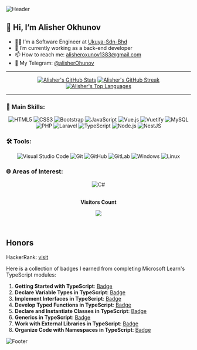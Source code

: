 ![Header](https://capsule-render.vercel.app/api?type=waving&color=0:00bfbf,100:1e3c72&height=200&section=header&text=Alisher%20Okhunov&fontSize=40&fontColor=fff&animation=twinkling&fontAlignY=40)

## 👋 Hi, I’m Alisher Okhunov
- 👨‍💻 I’m a Software Engineer at [Ukuya-Sdn-Bhd](https://ukuya.biz/)
- 🌱 I’m currently working as a back-end developer
- 📫 How to reach me: [alisheroxunov1383@gmail.com](mailto:alisheroxunov1383@gmail.com)
- 👀 My Telegram: [@alisherOhunov](https://t.me/alisherOhunov)

---

<div align="center">
    <a href="https://github.com/alisherOhunov/github-readme-stats"><img alt="Alisher's GitHub Stats" src="https://github-readme-stats.vercel.app/api?username=alisherOhunov&show_icons=true&hide_border=true&count_private=true&title_color=00bfbf&icon_color=00bfbf&text_color=c9d1d9&bg_color=0d1117"/></a>
    <a href="https://github.com/alisherOhunov/github-readme-streak-stats"><img alt="Alisher's GitHub Streak" src="https://github-readme-streak-stats.herokuapp.com/?user=alisherOhunov&theme=highcontrast&hide_border=true"/></a>
    <a href="https://github.com/alisherOhunov/github-readme-stats"><img alt="Alisher's Top Languages" src="https://github-readme-stats.vercel.app/api/top-langs/?username=alisherOhunov&langs_count=8&layout=compact&hide_border=true&title_color=00bfbf&icon_color=00bfbf&text_color=c9d1d9&bg_color=0d1117"/></a>
</div>

---

### 🚀 Main Skills:
<div align="center">
    <img src="https://img.shields.io/badge/HTML5-E34F26?style=for-the-badge&logo=html5&logoColor=white" alt="HTML5" />
    <img src="https://img.shields.io/badge/CSS3-1572B6?style=for-the-badge&logo=css3&logoColor=white" alt="CSS3" />
    <img src="https://img.shields.io/badge/Bootstrap-563D7C?style=for-the-badge&logo=bootstrap&logoColor=white" alt="Bootstrap" />
    <img src="https://img.shields.io/badge/JavaScript-323330?style=for-the-badge&logo=javascript&logoColor=F7DF1E" alt="JavaScript" />
    <img src="https://img.shields.io/badge/Vue.js-35495E?style=for-the-badge&logo=vuedotjs&logoColor=4FC08D" alt="Vue.js" />
    <img src="https://img.shields.io/badge/Vuetify-1867C0?style=for-the-badge&logo=vuetify&logoColor=white" alt="Vuetify" />
    <img src="https://img.shields.io/badge/MySQL-4479A1?style=for-the-badge&logo=mysql&logoColor=white" alt="MySQL" />
    <img src="https://img.shields.io/badge/PHP-777BB4?style=for-the-badge&logo=php&logoColor=white" alt="PHP" />
    <img src="https://img.shields.io/badge/Laravel-FF2D20?style=for-the-badge&logo=laravel&logoColor=white" alt="Laravel" />
    <img src="https://img.shields.io/badge/TypeScript-3178C6?style=for-the-badge&logo=typescript&logoColor=white" alt="TypeScript" />
    <img src="https://img.shields.io/badge/Node.js-339933?style=for-the-badge&logo=node.js&logoColor=white" alt="Node.js" />
    <img src="https://img.shields.io/badge/NestJS-E0234E?style=for-the-badge&logo=nestjs&logoColor=white" alt="NestJS" />
</div>

### 🛠️ Tools:
<div align="center">
    <img src="https://img.shields.io/badge/Visual_Studio_Code-0078D4?style=for-the-badge&logo=visual%20studio%20code&logoColor=white" alt="Visual Studio Code" />
    <img src="https://img.shields.io/badge/Git-E44C30?style=for-the-badge&logo=git&logoColor=white" alt="Git" />
    <img src="https://img.shields.io/badge/GitHub-100000?style=for-the-badge&logo=github&logoColor=white" alt="GitHub" />
    <img src="https://img.shields.io/badge/GitLab-330F63?style=for-the-badge&logo=gitlab&logoColor=white" alt="GitLab" />
    <img src="https://img.shields.io/badge/Windows-0078D6?style=for-the-badge&logo=windows&logoColor=white" alt="Windows" />
    <img src="https://img.shields.io/badge/Linux-FCC624?style=for-the-badge&logo=linux&logoColor=black" alt="Linux" />
</div>

### 🌐 Areas of Interest:
<div align="center">
    <img src="https://img.shields.io/badge/C%23-239120?style=for-the-badge&logo=c-sharp&logoColor=white" alt="C#" />
</div>

<div align="center">
    <br>
    <p align="center"><b>Visitors Count</b></p>  
    <p align="center"><img align="center" src="https://profile-counter.glitch.me/{alisherOhunov}/count.svg" /></p> 
    <br>
</div>

<h2>Honors</h2>

HackerRank: [visit](https://www.hackerrank.com/profile/alisheroxunov131)

Here is a collection of badges I earned from completing Microsoft Learn's TypeScript modules:

1. **Getting Started with TypeScript**: [Badge](https://learn.microsoft.com/api/achievements/share/en-us/AlisherOkhunov-4653/2BFJ9X4V?sharingId=F0385FED6B3666FE)
2. **Declare Variable Types in TypeScript**: [Badge](https://learn.microsoft.com/api/achievements/share/en-us/AlisherOkhunov-4653/3R57KQ7H?sharingId=F0385FED6B3666FE)
3. **Implement Interfaces in TypeScript**: [Badge](https://learn.microsoft.com/api/achievements/share/en-us/AlisherOkhunov-4653/CFJYET79?sharingId=F0385FED6B3666FE)
4. **Develop Typed Functions in TypeScript**: [Badge](https://learn.microsoft.com/api/achievements/share/en-us/AlisherOkhunov-4653/9XTR42ZU?sharingId=F0385FED6B3666FE)
5. **Declare and Instantiate Classes in TypeScript**: [Badge]()
6. **Generics in TypeScript**: [Badge]()
7. **Work with External Libraries in TypeScript**: [Badge]()
8. **Organize Code with Namespaces in TypeScript**: [Badge]()

![Footer](https://capsule-render.vercel.app/api?type=waving&color=0:00bfbf,100:1e3c72&height=120&section=footer)
